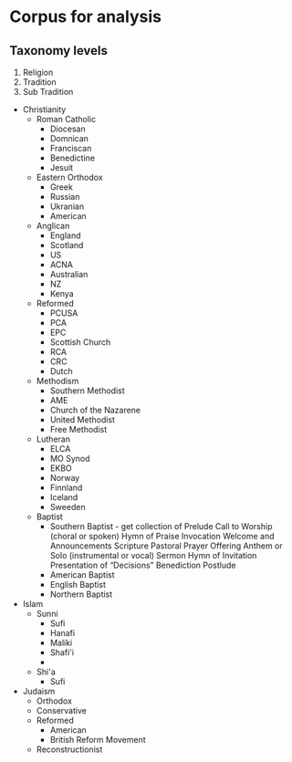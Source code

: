 # Corpus for analysis





## Taxonomy levels
1. Religion
2. Tradition
3. Sub Tradition

- Christianity
  - Roman Catholic
    - Diocesan
    - Domnican
    - Franciscan
    - Benedictine
    - Jesuit
  - Eastern Orthodox
    - Greek
    - Russian
    - Ukranian
    - American
  - Anglican
    - England
    - Scotland
    - US
    - ACNA
    - Australian
    - NZ
    - Kenya
  - Reformed
    - PCUSA
    - PCA
    - EPC
    - Scottish Church
    - RCA
    - CRC
    - Dutch 
  - Methodism
    - Southern Methodist
    - AME
    - Church of the Nazarene
    - United Methodist
    - Free Methodist
  - Lutheran
    - ELCA
    - MO Synod
    - EKBO
    - Norway
    - Finnland
    - Iceland
    - Sweeden
  - Baptist
    - Southern Baptist - get collection of Prelude Call to Worship (choral or spoken) Hymn of Praise Invocation Welcome and Announcements Scripture Pastoral Prayer Offering Anthem or Solo (instrumental or vocal) Sermon Hymn of Invitation Presentation of “Decisions” Benediction Postlude
    - American Baptist
    - English Baptist
    - Northern Baptist
- Islam
  - Sunni
    - Sufi
    - Hanafi
    - Maliki
    - Shafi'i
    - 
  - Shi'a
    - Sufi
- Judaism 
  - Orthodox
  - Conservative
  - Reformed
    - American
    - British Reform Movement
  - Reconstructionist
